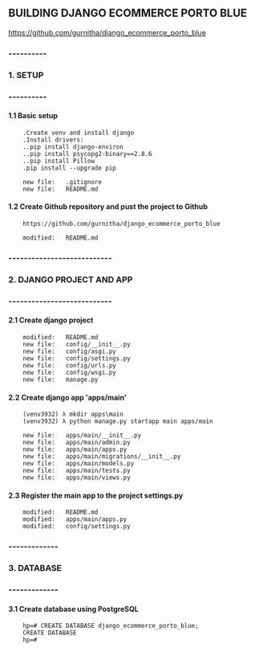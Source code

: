 ## BUILDING DJANGO ECOMMERCE PORTO BLUE
https://github.com/gurnitha/django_ecommerce_porto_blue

### ----------
### 1. SETUP
### ----------


#### 1.1 Basic setup

        .Create venv and install django
        .Install drivers:
        ..pip install django-environ
        ..pip install psycopg2-binary==2.8.6
        ..pip install Pillow
        .pip install --upgrade pip

        new file:   .gitignore
        new file:   README.md

#### 1.2 Create Github repository and pust the project to Github

        https://github.com/gurnitha/django_ecommerce_porto_blue     

        modified:   README.md


### ---------------------------
### 2. DJANGO PROJECT AND APP
### ---------------------------


#### 2.1 Create django project

        modified:   README.md
        new file:   config/__init__.py
        new file:   config/asgi.py
        new file:   config/settings.py
        new file:   config/urls.py
        new file:   config/wsgi.py
        new file:   manage.py


#### 2.2 Create django app 'apps/main'

        (venv3932) λ mkdir apps\main
        (venv3932) λ python manage.py startapp main apps/main

        new file:   apps/main/__init__.py
        new file:   apps/main/admin.py
        new file:   apps/main/apps.py
        new file:   apps/main/migrations/__init__.py
        new file:   apps/main/models.py
        new file:   apps/main/tests.py
        new file:   apps/main/views.py


#### 2.3 Register the main app to the project settings.py

        modified:   README.md
        modified:   apps/main/apps.py
        modified:   config/settings.py 


### -------------
### 3. DATABASE
### -------------


#### 3.1 Create database using PostgreSQL

        hp=# CREATE DATABASE django_ecommerce_porto_blue;
        CREATE DATABASE
        hp=#















































































































































































